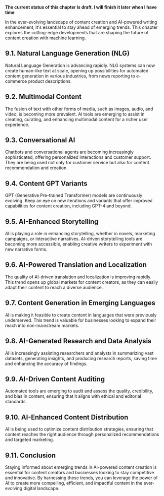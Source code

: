 **The current status of this chapter is draft. I will finish it later when I have time**

In the ever-evolving landscape of content creation and AI-powered writing enhancement, it's essential to stay ahead of emerging trends. This chapter explores the cutting-edge developments that are shaping the future of content creation with machine learning.

9.1. **Natural Language Generation (NLG)**
------------------------------------------

Natural Language Generation is advancing rapidly. NLG systems can now create human-like text at scale, opening up possibilities for automated content generation in various industries, from news reporting to e-commerce product descriptions.

9.2. **Multimodal Content**
---------------------------

The fusion of text with other forms of media, such as images, audio, and video, is becoming more prevalent. AI tools are emerging to assist in creating, curating, and enhancing multimodal content for a richer user experience.

9.3. **Conversational AI**
--------------------------

Chatbots and conversational agents are becoming increasingly sophisticated, offering personalized interactions and customer support. They are being used not only for customer service but also for content recommendation and creation.

9.4. **Content GPT Variants**
-----------------------------

GPT (Generative Pre-trained Transformer) models are continuously evolving. Keep an eye on new iterations and variants that offer improved capabilities for content creation, including GPT-4 and beyond.

9.5. **AI-Enhanced Storytelling**
---------------------------------

AI is playing a role in enhancing storytelling, whether in novels, marketing campaigns, or interactive narratives. AI-driven storytelling tools are becoming more accessible, enabling creative writers to experiment with new narrative forms.

9.6. **AI-Powered Translation and Localization**
------------------------------------------------

The quality of AI-driven translation and localization is improving rapidly. This trend opens up global markets for content creators, as they can easily adapt their content to reach a diverse audience.

9.7. **Content Generation in Emerging Languages**
-------------------------------------------------

AI is making it feasible to create content in languages that were previously underserved. This trend is valuable for businesses looking to expand their reach into non-mainstream markets.

9.8. **AI-Generated Research and Data Analysis**
------------------------------------------------

AI is increasingly assisting researchers and analysts in summarizing vast datasets, generating insights, and producing research reports, saving time and enhancing the accuracy of findings.

9.9. **AI-Driven Content Auditing**
-----------------------------------

Automated tools are emerging to audit and assess the quality, credibility, and bias in content, ensuring that it aligns with ethical and editorial standards.

9.10. **AI-Enhanced Content Distribution**
------------------------------------------

AI is being used to optimize content distribution strategies, ensuring that content reaches the right audience through personalized recommendations and targeted marketing.

9.11. **Conclusion**
--------------------

Staying informed about emerging trends in AI-powered content creation is essential for content creators and businesses looking to stay competitive and innovative. By harnessing these trends, you can leverage the power of AI to create more compelling, efficient, and impactful content in the ever-evolving digital landscape.
